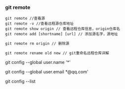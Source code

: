 ### git remote

```
git remote //查看源
git remote -v //查看远程源仓库地址
git remote show origin // 查看远程仓库信息，origin仓库名
git remote add [shortname] [url] // 添加源名字，源地址

git remote rm origin // 删除源

git remote rename old new // git重命名远程仓库详解
```

git config --global user.name '*'

git config --global user.email *@qq.com'

git config --list
